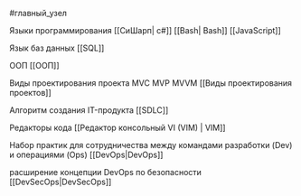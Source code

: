 #главный_узел

Языки программирования [[СиШарп| c#]] [[Bash| Bash]] [[JavaScript]]

Язык баз данных [[SQL]]

ООП [[ООП]]

Виды проектирования проекта MVC MVP MVVM  [[Виды проектирования проектов]]

Алгоритм создания IT-продукта [[SDLC]]

Редакторы кода [[Редактор консольный VI (VIM) | VIM]]

Набор практик для сотрудничества между командами разработки (Dev) и операциями (Ops) [[DevOps|DevOps]]

 расширение концепции DevOps по безопасности [[DevSecOps|DevSecOps]]